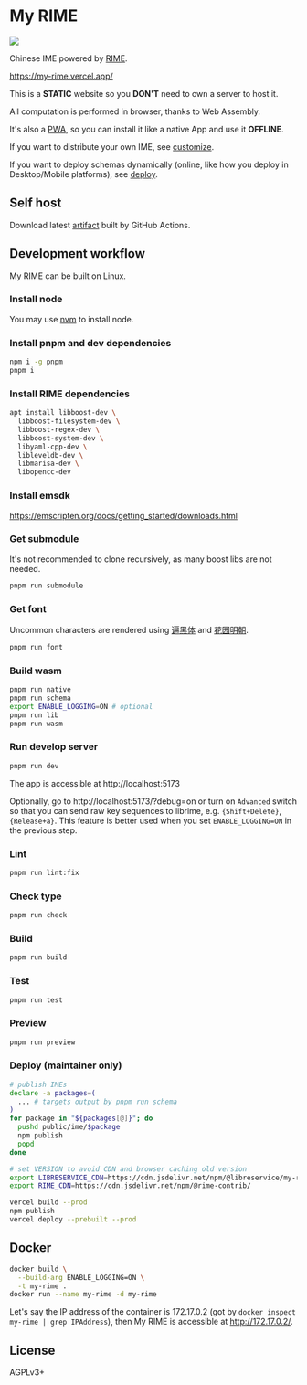 # My RIME
![](https://img.shields.io/github/license/LibreService/my_rime)

Chinese IME powered by [RIME](https://github.com/rime/librime).

https://my-rime.vercel.app/


This is a **STATIC** website so you **DON'T** need to own a server to host it.

All computation is performed in browser, thanks to Web Assembly.

It's also a [PWA](https://web.dev/progressive-web-apps/), so you can install it like a native App and use it **OFFLINE**.

If you want to distribute your own IME, see [customize](doc/customize.md).

If you want to deploy schemas dynamically (online, like how you deploy in Desktop/Mobile platforms), see [deploy](doc/deploy.md).
## Self host
Download latest [artifact](https://github.com/LibreService/my_rime/releases/download/latest/my-rime-dist.zip) built by GitHub Actions.

## Development workflow
My RIME can be built on Linux.

### Install node
You may use [nvm](https://github.com/nvm-sh/nvm) to install node.
### Install pnpm and dev dependencies
```sh
npm i -g pnpm
pnpm i
```
### Install RIME dependencies
```sh
apt install libboost-dev \
  libboost-filesystem-dev \
  libboost-regex-dev \
  libboost-system-dev \
  libyaml-cpp-dev \
  libleveldb-dev \
  libmarisa-dev \
  libopencc-dev
```
### Install emsdk
https://emscripten.org/docs/getting_started/downloads.html
### Get submodule
It's not recommended to clone recursively, as many boost libs are not needed.
```sh
pnpm run submodule
```
### Get font
Uncommon characters are rendered using
[遍黑体](https://github.com/Fitzgerald-Porthmouth-Koenigsegg/Plangothic-Project)
and
[花园明朝](https://github.com/max32002/max-hana).
```sh
pnpm run font
```
### Build wasm
```sh
pnpm run native
pnpm run schema
export ENABLE_LOGGING=ON # optional
pnpm run lib
pnpm run wasm
```
### Run develop server
```sh
pnpm run dev
```
The app is accessible at http://localhost:5173

Optionally, go to http://localhost:5173/?debug=on or turn on `Advanced` switch so that you can send raw key sequences to librime,
 e.g. `{Shift+Delete}`, `{Release+a}`. This feature is better used when you set `ENABLE_LOGGING=ON` in the previous step.
### Lint
```sh
pnpm run lint:fix
```
### Check type
```sh
pnpm run check
```
### Build
```sh
pnpm run build
```
### Test
```sh
pnpm run test
```
### Preview
```sh
pnpm run preview
```
### Deploy (maintainer only)
```sh
# publish IMEs
declare -a packages=(
  ... # targets output by pnpm run schema
)
for package in "${packages[@]}"; do
  pushd public/ime/$package
  npm publish
  popd
done

# set VERSION to avoid CDN and browser caching old version
export LIBRESERVICE_CDN=https://cdn.jsdelivr.net/npm/@libreservice/my-rime@VERSION/dist/
export RIME_CDN=https://cdn.jsdelivr.net/npm/@rime-contrib/

vercel build --prod
npm publish
vercel deploy --prebuilt --prod
```

## Docker
```sh
docker build \
  --build-arg ENABLE_LOGGING=ON \
  -t my-rime .
docker run --name my-rime -d my-rime
```
Let's say the IP address of the container is 172.17.0.2 (got by `docker inspect my-rime | grep IPAddress`), then My RIME is accessible at http://172.17.0.2/.

## License
AGPLv3+
